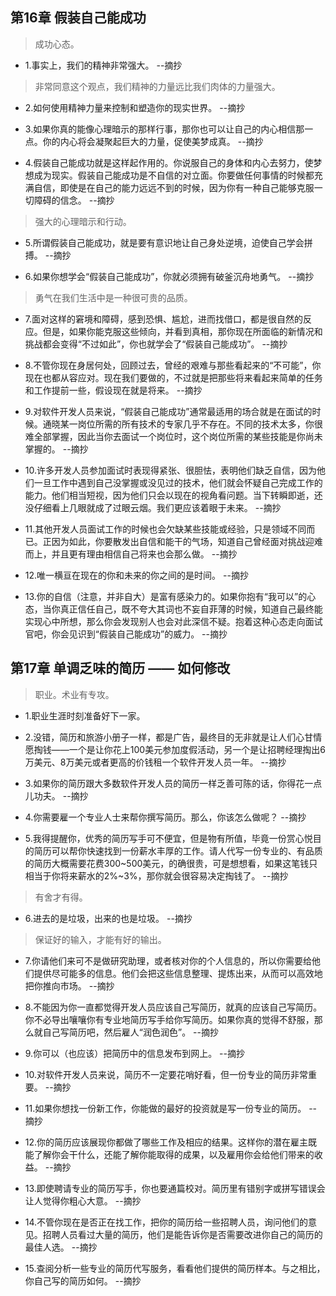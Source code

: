 ## 第16章 假装自己能成功

>成功心态。

- 1.事实上，我们的精神非常强大。 --摘抄

>非常同意这个观点，我们精神的力量远比我们肉体的力量强大。

- 2.如何使用精神力量来控制和塑造你的现实世界。 --摘抄

- 3.如果你真的能像心理暗示的那样行事，那你也可以让自己的内心相信那一点。你的内心将会凝聚起巨大的力量，促使美梦成真。 --摘抄

- 4.假装自己能成功就是这样起作用的。你说服自己的身体和内心去努力，使梦想成为现实。假装自己能成功是不自信的对立面。你要做任何事情的时候都充满自信，即使是在自己的能力远远不到的时候，因为你有一种自己能够克服一切障碍的信念。 --摘抄

>强大的心理暗示和行动。

- 5.所谓假装自己能成功，就是要有意识地让自己身处逆境，迫使自己学会拼搏。 --摘抄

- 6.如果你想学会“假装自己能成功”，你就必须拥有破釜沉舟地勇气。 --摘抄

>勇气在我们生活中是一种很可贵的品质。

- 7.面对这样的窘境和障碍，感到恐惧、尴尬，进而找借口，都是很自然的反应。但是，如果你能克服这些倾向，并看到真相，那你现在所面临的新情况和挑战都会变得“不过如此”，你也就学会了“假装自己能成功”。 --摘抄

- 8.不管你现在身居何处，回顾过去，曾经的艰难与那些看起来的“不可能”，你现在也都从容应对。现在我们要做的，不过就是把那些将来看起来简单的任务和工作提前一些，假设现在就是将来。 --摘抄

- 9.对软件开发人员来说，“假装自己能成功”通常最适用的场合就是在面试的时候。通晓某一岗位所需的所有技术的专家几乎不存在。不同的技术太多，你很难全部掌握，因此当你去面试一个岗位时，这个岗位所需的某些技能是你尚未掌握的。 --摘抄

- 10.许多开发人员参加面试时表现得紧张、很胆怯，表明他们缺乏自信，因为他们一旦工作中遇到自己没掌握或没见过的技术，他们就会怀疑自己完成工作的能力。他们相当短视，因为他们只会以现在的视角看问题。当下转瞬即逝，还没仔细看上几眼就成了过眼云烟。我们更应该着眼于未来。 --摘抄

- 11.其他开发人员面试工作的时候也会欠缺某些技能或经验，只是领域不同而已。正因为如此，你要散发出自信和能干的气场，知道自己曾经面对挑战迎难而上，并且更有理由相信自己将来也会那么做。 --摘抄

- 12.唯一横亘在现在的你和未来的你之间的是时间。 --摘抄

- 13.你的自信（注意，并非自大）是富有感染力的。如果你抱有“我可以”的心态，当你真正信任自己，既不夸大其词也不妄自菲薄的时候，知道自己最终能实现心中所想，那么你会发现别人也会对此深信不疑。抱着这种心态走向面试官吧，你会见识到“假装自己能成功”的威力。 --摘抄

## 第17章 单调乏味的简历 —— 如何修改

>职业。术业有专攻。

- 1.职业生涯时刻准备好下一家。

- 2.没错，简历和旅游小册子一样，都是广告，最终目的无非就是让人们心甘情愿掏钱——一个是让你花上100美元参加度假活动，另一个是让招聘经理掏出6万美元、8万美元或者更高的价钱租一个软件开发人员一年。 --摘抄

- 3.如果你的简历跟大多数软件开发人员的简历一样乏善可陈的话，你得花一点儿功夫。 --摘抄

- 4.你需要雇一个专业人士来帮你撰写简历。那么，你该怎么做呢？ --摘抄

- 5.我得提醒你，优秀的简历写手可不便宜，但是物有所值，毕竟一份赏心悦目的简历可以帮你快速找到一份薪水丰厚的工作。请人代写一份专业的、有品质的简历大概需要花费300~500美元，的确很贵，可是想想看，如果这笔钱只相当于你将来薪水的2%~3%，那你就会很容易决定掏钱了。 --摘抄

>有舍才有得。

- 6.进去的是垃圾，出来的也是垃圾。 --摘抄

>保证好的输入，才能有好的输出。

- 7.你请他们来可不是做研究助理，或者核对你的个人信息的，所以你需要给他们提供尽可能多的信息。他们会把这些信息整理、提炼出来，从而可以高效地把你推向市场。 --摘抄

- 8.不能因为你一直都觉得开发人员应该自己写简历，就真的应该自己写简历。你不必导出嚷嚷你有专业地简历写手给你写简历。如果你真的觉得不舒服，那么就自己写简历吧，然后雇人“润色润色”。 --摘抄

- 9.你可以（也应该）把简历中的信息发布到网上。 --摘抄

- 10.对软件开发人员来说，简历不一定要花哨好看，但一份专业的简历非常重要。 --摘抄

- 11.如果你想找一份新工作，你能做的最好的投资就是写一份专业的简历。 --摘抄

- 12.你的简历应该展现你都做了哪些工作及相应的结果。这样你的潜在雇主既能了解你会干什么，还能了解你能取得的成果，以及雇用你会给他们带来的收益。 --摘抄

- 13.即使聘请专业的简历写手，你也要通篇校对。简历里有错别字或拼写错误会让人觉得你粗心大意。 --摘抄

- 14.不管你现在是否正在找工作，把你的简历给一些招聘人员，询问他们的意见。招聘人员看过大量的简历，他们是能告诉你是否需要改进你自己的简历的最佳人选。 --摘抄

- 15.查阅分析一些专业的简历代写服务，看看他们提供的简历样本。与之相比，你自己写的简历如何。 --摘抄
